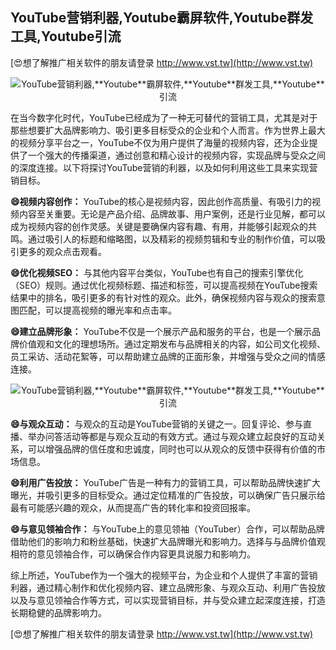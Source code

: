 ## **YouTube营销利器,**Youtube**霸屏软件,**Youtube**群发工具,**Youtube**引流**

[😍想了解推广相关软件的朋友请登录 http://www.vst.tw](http://www.vst.tw)

 <center><img src="https://vst.tw/MP4/tuiguang/png/6.png" alt="YouTube营销利器,**Youtube**霸屏软件,**Youtube**群发工具,**Youtube**引流"></center>

在当今数字化时代，YouTube已经成为了一种无可替代的营销工具，尤其是对于那些想要扩大品牌影响力、吸引更多目标受众的企业和个人而言。作为世界上最大的视频分享平台之一，YouTube不仅为用户提供了海量的视频内容，还为企业提供了一个强大的传播渠道，通过创意和精心设计的视频内容，实现品牌与受众之间的深度连接。以下将探讨YouTube营销的利器，以及如何利用这些工具来实现营销目标。

**😄视频内容创作：**
YouTube的核心是视频内容，因此创作高质量、有吸引力的视频内容至关重要。无论是产品介绍、品牌故事、用户案例，还是行业见解，都可以成为视频内容的创作灵感。关键是要确保内容有趣、有用，并能够引起观众的共鸣。通过吸引人的标题和缩略图，以及精彩的视频剪辑和专业的制作价值，可以吸引更多的观众点击观看。

**😄优化视频SEO：**
与其他内容平台类似，YouTube也有自己的搜索引擎优化（SEO）规则。通过优化视频标题、描述和标签，可以提高视频在YouTube搜索结果中的排名，吸引更多的有针对性的观众。此外，确保视频内容与观众的搜索意图匹配，可以提高视频的曝光率和点击率。

**😄建立品牌形象：**
YouTube不仅是一个展示产品和服务的平台，也是一个展示品牌价值观和文化的理想场所。通过定期发布与品牌相关的内容，如公司文化视频、员工采访、活动花絮等，可以帮助建立品牌的正面形象，并增强与受众之间的情感连接。

 <center><img src="https://vst.tw/MP4/tuiguang/png/5.png" alt="YouTube营销利器,**Youtube**霸屏软件,**Youtube**群发工具,**Youtube**引流"></center>

**😄与观众互动：**
与观众的互动是YouTube营销的关键之一。回复评论、参与直播、举办问答活动等都是与观众互动的有效方式。通过与观众建立起良好的互动关系，可以增强品牌的信任度和忠诚度，同时也可以从观众的反馈中获得有价值的市场信息。

**😄利用广告投放：**
YouTube广告是一种有力的营销工具，可以帮助品牌快速扩大曝光，并吸引更多的目标受众。通过定位精准的广告投放，可以确保广告只展示给最有可能感兴趣的观众，从而提高广告的转化率和投资回报率。

**😄与意见领袖合作：**
与YouTube上的意见领袖（YouTuber）合作，可以帮助品牌借助他们的影响力和粉丝基础，快速扩大品牌曝光和影响力。选择与与品牌价值观相符的意见领袖合作，可以确保合作内容更具说服力和影响力。

综上所述，YouTube作为一个强大的视频平台，为企业和个人提供了丰富的营销利器，通过精心制作和优化视频内容、建立品牌形象、与观众互动、利用广告投放以及与意见领袖合作等方式，可以实现营销目标，并与受众建立起深度连接，打造长期稳健的品牌影响力。

[😍想了解推广相关软件的朋友请登录 http://www.vst.tw](http://www.vst.tw)



